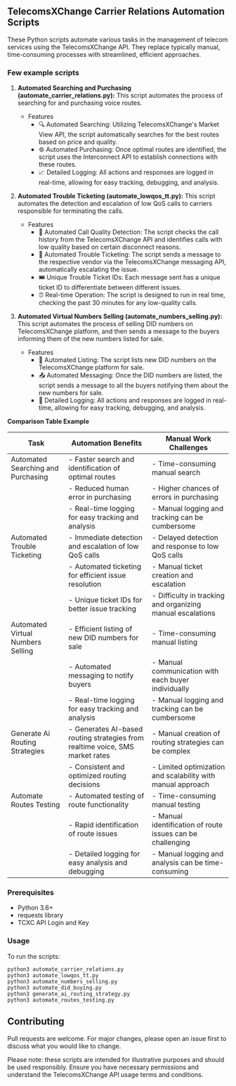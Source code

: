 ## TelecomsXChange Carrier Relations Automation Scripts

These Python scripts automate various tasks in the management of telecom services using the TelecomsXChange API. They replace typically manual, time-consuming processes with streamlined, efficient approaches.

### Few example scripts

1. **Automated Searching and Purchasing (automate_carrier_relations.py):** This script automates the process of searching for and purchasing voice routes.
    - Features
        - 🔍 Automated Searching: Utilizing TelecomsXChange's Market View API, the script automatically searches for the best routes based on price and quality.
        - ⚙️ Automated Purchasing: Once optimal routes are identified, the script uses the Interconnect API to establish connections with these routes.
        - 📈 Detailed Logging: All actions and responses are logged in real-time, allowing for easy tracking, debugging, and analysis.

2. **Automated Trouble Ticketing (automate_lowqos_tt.py):** This script automates the detection and escalation of low QoS calls to carriers responsible for terminating the calls.
    - Features
        - 🚫 Automated Call Quality Detection: The script checks the call history from the TelecomsXChange API and identifies calls with low quality based on certain disconnect reasons.
        - 📨 Automated Trouble Ticketing: The script sends a message to the respective vendor via the TelecomsXChange messaging API, automatically escalating the issue.
        - 🎟 Unique Trouble Ticket IDs: Each message sent has a unique ticket ID to differentiate between different issues.
        - ⏰ Real-time Operation: The script is designed to run in real time, checking the past 30 minutes for any low-quality calls.

3. **Automated Virtual Numbers Selling (automate_numbers_selling.py):** This script automates the process of selling DID numbers on TelecomsXChange platform, and then sends a message to the buyers informing them of the new numbers listed for sale.
    - Features
        - 📲 Automated Listing: The script lists new DID numbers on the TelecomsXChange platform for sale.
        - 📤 Automated Messaging: Once the DID numbers are listed, the script sends a message to all the buyers notifying them about the new numbers for sale.
        - 🎈 Detailed Logging: All actions and responses are logged in real-time, allowing for easy tracking, debugging, and analysis.

**Comparison Table Example**

| Task                                 | Automation Benefits                                     | Manual Work Challenges                                      |
|--------------------------------------|---------------------------------------------------------|-------------------------------------------------------------|
| Automated Searching and Purchasing   | - Faster search and identification of optimal routes     | - Time-consuming manual search                               |
|                                      | - Reduced human error in purchasing                      | - Higher chances of errors in purchasing                     |
|                                      | - Real-time logging for easy tracking and analysis       | - Manual logging and tracking can be cumbersome              |
| Automated Trouble Ticketing          | - Immediate detection and escalation of low QoS calls    | - Delayed detection and response to low QoS calls            |
|                                      | - Automated ticketing for efficient issue resolution     | - Manual ticket creation and escalation                      |
|                                      | - Unique ticket IDs for better issue tracking             | - Difficulty in tracking and organizing manual escalations    |
| Automated Virtual Numbers Selling    | - Efficient listing of new DID numbers for sale          | - Time-consuming manual listing                              |
|                                      | - Automated messaging to notify buyers                   | - Manual communication with each buyer individually          |
|                                      | - Real-time logging for easy tracking and analysis       | - Manual logging and tracking can be cumbersome              |
| Generate Ai Routing Strategies       | - Generates AI-based routing strategies from realtime voice, SMS market rates                 | - Manual creation of routing strategies can be complex       |
|                                      | - Consistent and optimized routing decisions              | - Limited optimization and scalability with manual approach  |
| Automate Routes Testing              | - Automated testing of route functionality               | - Time-consuming manual testing                              |
|                                      | - Rapid identification of route issues                    | - Manual identification of route issues can be challenging   |
|                                      | - Detailed logging for easy analysis and debugging        | - Manual logging and analysis can be time-consuming          |




### Prerequisites

- Python 3.6+
- requests library
- TCXC API Login and Key 

### Usage

To run the scripts:

```shell
python3 automate_carrier_relations.py
python3 automate_lowqos_tt.py
python3 automate_numbers_selling.py
python3 automate_did_buying.py
python3 generate_ai_routing_strategy.py
python3 automate_routes_testing.py
```

## Contributing
Pull requests are welcome. For major changes, please open an issue first to discuss what you would like to change.

Please note: these scripts are intended for illustrative purposes and should be used responsibly. Ensure you have necessary permissions and understand the TelecomsXChange API usage terms and conditions.

